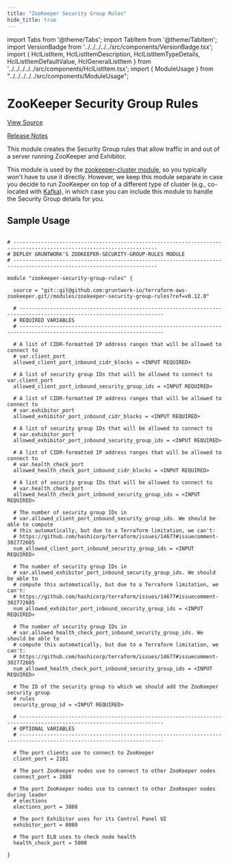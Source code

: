 ```yaml
---
title: "ZooKeeper Security Group Rules"
hide_title: true
---
```


import Tabs from '@theme/Tabs';
import TabItem from '@theme/TabItem';
import VersionBadge from '../../../../../src/components/VersionBadge.tsx';
import { HclListItem, HclListItemDescription, HclListItemTypeDetails, HclListItemDefaultValue, HclGeneralListItem } from '../../../../../src/components/HclListItem.tsx';
import { ModuleUsage } from "../../../../../src/components/ModuleUsage";

<VersionBadge repoTitle="ZooKeeper" version="0.12.0" lastModifiedVersion="0.12.0"/>

# ZooKeeper Security Group Rules

<a href="https://github.com/gruntwork-io/terraform-aws-zookeeper/tree/main/modules/zookeeper-security-group-rules" className="link-button" title="View the source code for this module in GitHub.">View Source</a>

<a href="https://github.com/gruntwork-io/terraform-aws-zookeeper/releases/tag/v0.12.0" className="link-button" title="Release notes for only versions which impacted this module.">Release Notes</a>

This module creates the Security Group rules that allow traffic in and out of a server running ZooKeeper and Exhibitor.

This module is used by the [zookeeper-cluster module](https://github.com/gruntwork-io/terraform-aws-zookeeper/tree/main/modules/zookeeper-cluster), so you typically won't have to use
it directly. However, we keep this module separate in case you decide to run ZooKeeper on top of a different type of
cluster (e.g., co-located with [Kafka](https://github.com/gruntwork-io/terraform-aws-kafka)), in which case you can include
this module to handle the Security Group details for you.

## Sample Usage

<ModuleUsage>

```hcl title="main.tf"

# ---------------------------------------------------------------------------------------------------------------------
# DEPLOY GRUNTWORK'S ZOOKEEPER-SECURITY-GROUP-RULES MODULE
# ---------------------------------------------------------------------------------------------------------------------

module "zookeeper-security-group-rules" {

  source = "git::git@github.com:gruntwork-io/terraform-aws-zookeeper.git//modules/zookeeper-security-group-rules?ref=v0.12.0"

  # ---------------------------------------------------------------------------------------------------------------------
  # REQUIRED VARIABLES
  # ---------------------------------------------------------------------------------------------------------------------

  # A list of CIDR-formatted IP address ranges that will be allowed to connect to
  # var.client_port
  allowed_client_port_inbound_cidr_blocks = <INPUT REQUIRED>

  # A list of security group IDs that will be allowed to connect to var.client_port
  allowed_client_port_inbound_security_group_ids = <INPUT REQUIRED>

  # A list of CIDR-formatted IP address ranges that will be allowed to connect to
  # var.exhibitor_port
  allowed_exhibitor_port_inbound_cidr_blocks = <INPUT REQUIRED>

  # A list of security group IDs that will be allowed to connect to
  # var.exhibitor_port
  allowed_exhibitor_port_inbound_security_group_ids = <INPUT REQUIRED>

  # A list of CIDR-formatted IP address ranges that will be allowed to connect to
  # var.health_check_port
  allowed_health_check_port_inbound_cidr_blocks = <INPUT REQUIRED>

  # A list of security group IDs that will be allowed to connect to
  # var.health_check_port
  allowed_health_check_port_inbound_security_group_ids = <INPUT REQUIRED>

  # The number of security group IDs in
  # var.allowed_client_port_inbound_security_group_ids. We should be able to compute
  # this automatically, but due to a Terraform limitation, we can't:
  # https://github.com/hashicorp/terraform/issues/14677#issuecomment-302772685
  num_allowed_client_port_inbound_security_group_ids = <INPUT REQUIRED>

  # The number of security group IDs in
  # var.allowed_exhibitor_port_inbound_security_group_ids. We should be able to
  # compute this automatically, but due to a Terraform limitation, we can't:
  # https://github.com/hashicorp/terraform/issues/14677#issuecomment-302772685
  num_allowed_exhibitor_port_inbound_security_group_ids = <INPUT REQUIRED>

  # The number of security group IDs in
  # var.allowed_health_check_port_inbound_security_group_ids. We should be able to
  # compute this automatically, but due to a Terraform limitation, we can't:
  # https://github.com/hashicorp/terraform/issues/14677#issuecomment-302772685
  num_allowed_health_check_port_inbound_security_group_ids = <INPUT REQUIRED>

  # The ID of the security group to which we should add the ZooKeeper security group
  # rules
  security_group_id = <INPUT REQUIRED>

  # ---------------------------------------------------------------------------------------------------------------------
  # OPTIONAL VARIABLES
  # ---------------------------------------------------------------------------------------------------------------------

  # The port clients use to connect to ZooKeeper
  client_port = 2181

  # The port ZooKeeper nodes use to connect to other ZooKeeper nodes
  connect_port = 2888

  # The port ZooKeeper nodes use to connect to other ZooKeeper nodes during leader
  # elections
  elections_port = 3888

  # The port Exhibitor uses for its Control Panel UI
  exhibitor_port = 8080

  # The port ELB uses to check node health
  health_check_port = 5000

}

```

</ModuleUsage>


<!-- ##DOCS-SOURCER-START
{
  "originalSources": [
    "https://github.com/gruntwork-io/terraform-aws-zookeeper/tree/main/modules/zookeeper-security-group-rules/readme.md",
    "https://github.com/gruntwork-io/terraform-aws-zookeeper/tree/main/modules/zookeeper-security-group-rules/variables.tf",
    "https://github.com/gruntwork-io/terraform-aws-zookeeper/tree/main/modules/zookeeper-security-group-rules/outputs.tf"
  ],
  "sourcePlugin": "module-catalog-api",
  "hash": "dd30f7474f752d00a580be3f21d83d6b"
}
##DOCS-SOURCER-END -->
